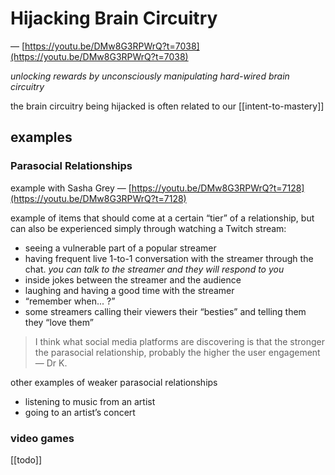 # Hijacking Brain Circuitry

&mdash; [https://youtu.be/DMw8G3RPWrQ?t=7038](https://youtu.be/DMw8G3RPWrQ?t=7038)

_unlocking rewards by unconsciously manipulating hard-wired brain circuitry_

the brain circuitry being hijacked is often related to our [[intent-to-mastery]]

## examples

### Parasocial Relationships

example with Sasha Grey &mdash; [https://youtu.be/DMw8G3RPWrQ?t=7128](https://youtu.be/DMw8G3RPWrQ?t=7128)

example of items that should come at a certain “tier” of a relationship, but can also be experienced simply through watching a Twitch stream:

- seeing a vulnerable part of a popular streamer
- having frequent live 1-to-1 conversation with the streamer through the chat. _you can talk to the streamer and they will respond to you_
- inside jokes between the streamer and the audience
- laughing and having a good time with the streamer
- “remember when... ?”
- some streamers calling their viewers their “besties” and telling them they “love them”

> I think what social media platforms are discovering is that the stronger the parasocial relationship, probably the higher the user engagement &mdash; Dr K.

other examples of weaker parasocial relationships

- listening to music from an artist
- going to an artist’s concert

### video games

[[todo]]
